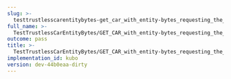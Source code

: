 ```yaml
---
slug: >-
  testtrustlesscarentitybytes-get_car_with_entity-bytes_requesting_the_first_byte_of_a_file_(accept_header)-header_accept-ranges
full_name: >-
  TestTrustlessCarEntityBytes/GET_CAR_with_entity-bytes_requesting_the_first_byte_of_a_file_(Accept_Header)/Header_Accept-Ranges
outcome: pass
title: >-
  TestTrustlessCarEntityBytes/GET_CAR_with_entity-bytes_requesting_the_first_byte_of_a_file_(Accept_Header)/Header_Accept-Ranges
implementation_id: kubo
version: dev-44b0eaa-dirty
---
```


